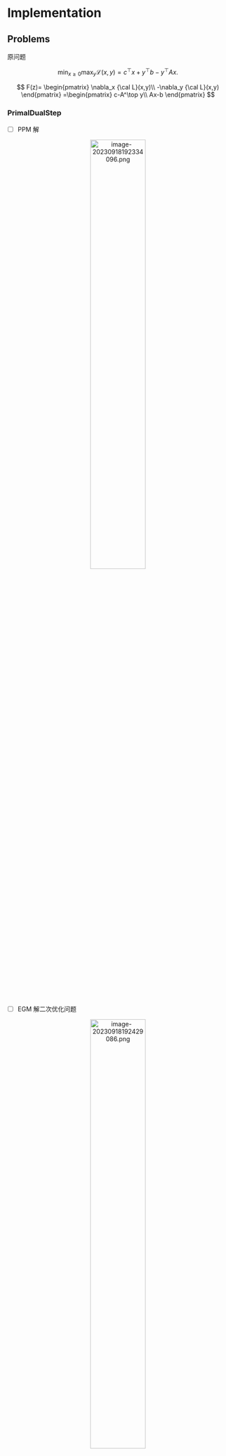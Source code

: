# Implementation

## Problems

原问题

$$
\min_{x\ge 0}\max_{y} {\mathcal L}(x,y) = c^\top x+y^\top b-y^\top Ax.
$$

$$
F(z)= \begin{pmatrix}
 \nabla_x {\cal L}(x,y)\\
 -\nabla_y {\cal L}(x,y)
\end{pmatrix}
=\begin{pmatrix}
 c-A^\top y\\
 Ax-b
\end{pmatrix}
$$

### PrimalDualStep

- [ ] PPM 解

<p align="center">
<img src="assets/image-20230918192334096.png" alt="image-20230918192334096.png" width="50%">
</p>

- [ ] EGM 解二次优化问题

<p align="center">
<img src="assets/image-20230918192429086.png" alt="image-20230918192429086.png" width="50%">
</p>

迭代公式：

$$
\begin{align*}
& \hat z^{t+1} ={\rm Proj}_Z ( z^t-\eta F(z^t) )\\
& z^{t+1}={\rm Proj}_Z(z^t-\eta F(\hat z ^{t+1}))
\end{align*}
$$

- [ ] PDHG 解二次优化问题

<p align="center">
<img src="assets/image-20230918192640621.png" alt="image-20230918192640621.png" width="50%">
</p>

迭代公式

$$
\begin{align*}
& x^{t+1}=(x^t -\eta /w (c-A^\top y))_+\\
& y^{t+1}=y-\eta w (-b+A(2x^{t+1}-x^t))
\end{align*}
$$

- [ ] ADMM

<p align="center">
<img src="assets/image-20230929202435675.png" alt="image-20230929202435675.png" width="50%">
</p>

$$
\begin{align*}
&\theta_1=0, \theta_2(x_V)=c^\top x_V\\
&U=I,V=-I,q=0\\
&x_U^{t+1}=A^\top(AA^\top)^{-1}(b+A(-x_V^t-\frac1\eta y^t )) -(-x_V^t-\frac1\eta y^t ) \\
&x_V^{t+1}=x_U-\frac 1\eta y^t-\frac 1\eta c
\end{align*}
$$

<p align="center">
<img src="assets/image-20230929202527319.png" alt="image-20230929202527319.png" width="50%">
</p>

### normalized duality gap

$$
\begin{align*}
& \rho_r(z):=\frac{\max_{\hat{z}\in W_r(z)  }\{{\cal L}(x,\hat y)- {\cal L}(\hat x,y)\}}{r}\\
& W_r(z):=\{\hat z \in Z\mid \|z-\hat z \|\le r \}
\end{align*}
$$

若

$$
{\cal L}(x,y)=c^\top x+y^\top b-y^\top Ax,\quad x\ge 0,y\in {\mathbb R}^m
$$

求在 $z$ 处的 $\rho(z)$ 即要求一个二次约束线性目标函数的优化问题

<p align="center">
<img src="assets/image-20230918191501489.png" alt="image-20230918191501489.png" width="50%">
</p>

具体地

$$
\begin{align*}
{\cal L}(x,\hat y)-{\cal L}(\hat x,y)&=c^\top x+\hat y ^\top b-\hat y ^\top Ax -(c^\top \hat x+y^\top b -y^\top A \hat x)\\
&=\hat y ^\top (b-Ax) +(y^\top A-c^\top)\hat x +c^\top x -y^\top b
\end{align*}
$$

- 当 $Z={\mathbb R}^{m+n}$ 时，

$$
\rho_r(z)=\|F(z)\|=\left \|
\begin{pmatrix}
\nabla_x{\cal L}(x,y)\\
-\nabla _y {\cal L}(x,y)\\
\end{pmatrix}\right \|
$$

- 而对标准线性规划 $Z=X\times Y,X={\mathbb R}^m_+$ ，则需使用数值算法求值

### Restart

#### Adaptive

<p align="center">
<img src="assets/image-20230922181437110.png" alt="image-20230922181437110.png" width="50%">
</p>

## Results

使用库: [Gurobi](https://support.gurobi.com/hc/en-us/articles/360013194392-How-do-I-configure-a-new-Gurobi-C-project-with-Microsoft-Visual-Studio-#:~:text=How%20do%20I%20configure%20a%20new%20Gurobi%20C%2B%2B,the%20Solution%20Explorer%20panel%2C%20then%20select%20Properties.%20), Eigen3, intel MKL(非必要)

以下代码与MKL相关

```cpp  
#define EIGEN_USE_MKL_ALL
#define EIGEN_VECTORIZE_SSE4_2
```


|          | PDHG | EGM  | ADMM |
| -------- | ---- | ---- | ---- |
| qap10    |  √    |      |      |
| qap15    |  √    |      |      |
| nug8-3rd | √    |      |      |
| nug20    |      |      |      |

### PDHG

参数：

- $\eta=0.1,w=4^2$

| <img width=300px src="./implementation_cpp/fig/PDHG/qap10.png" alt="qap10.png"> | <img width=300px src="./implementation_cpp/fig/PDHG/qap15.png" alt="qap15.png"> |
| :----------------------------------------------------------: | :----------------------------------------------------------: |
| <img width=300px src="./implementation_cpp/fig/PDHG/nug08-3rd.png" alt="nug08-3rd.png"> |  <img width=300px src="./implementation_cpp/fig/PDHG/nug20.png" alt="nug20.png">               |


### EGM

<table>
<tr>
<td>
<img src="./implementation_cpp/fig/EGM/qap10.png" alt="qap10.png"></td>
<td>
<img src="./implementation_cpp/fig/EGM/qap10.png" alt="qap15.png"></td>
</tr>
<tr>
<td><img src="./implementation_cpp/fig/EGM/nug08-3rd.png" alt="nug08-3rd.png"></td>
<td><img src="./implementation_cpp/fig/EGM/nug20.png" alt="nug20.png"></td>
</table>

### ADMM（目前的实现较慢）

#### qap15

参考目标函数值：`1040.99`

<p align="center">
<img src="assets/image-20231001122706368.png" alt="image-20231001122706368.png" width="50%">
</p>

#### qap10

参考目标函数值：`340`

使用gurobi解二次优化更新 $x_U$

<p align="center">
<img src="assets/image-20231001213240023.png" alt="image-20231001213240023.png" width="50%">
</p>

通过解析解更新，（使用`Eigen::SparseLU`解线性方程组）

<p align="center">
<img src="assets/image-20231001213628768.png" alt="image-20231001213628768.png" width="50%">
</p>

## Related links

[Mathematical background for PDLP  | OR-Tools  | Google for Developers](https://developers.google.com/optimization/lp/pdlp_math)

[google-research/FirstOrderLp.jl: Experimental first-order solvers for linear and quadratic programming. (github.com)](https://github.com/google-research/FirstOrderLp.jl)

[google-research/restarting_FOM_for_LP at master · google-research/google-research (github.com)](https://github.com/google-research/google-research/tree/master/restarting_FOM_for_LP)
